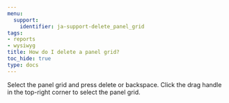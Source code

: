 ```yaml
---
menu:
  support:
    identifier: ja-support-delete_panel_grid
tags:
- reports
- wysiwyg
title: How do I delete a panel grid?
toc_hide: true
type: docs
---
```


Select the panel grid and press delete or backspace. Click the drag handle in the top-right corner to select the panel grid.